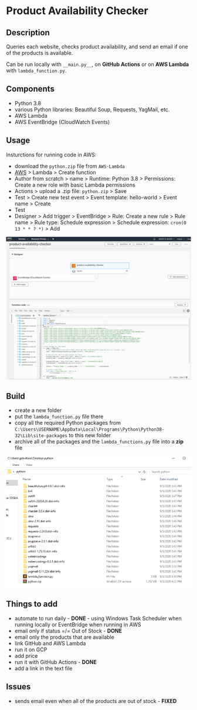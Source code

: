 # Product Availability Checker

## Description
Queries each website, checks product availability, and send an email if one of the products is available.  

Can be run locally with `__main.py__`, on **GitHub Actions** or on **AWS Lambda** with `lambda_function.py`.


## Components
- Python 3.8
- various Python libraries: Beautiful Soup, Requests, YagMail, etc.
- AWS Lambda
- AWS EventBridge (CloudWatch Events)


## Usage
Insturctions for running code in AWS:

- download the `python.zip` file from `AWS-Lambda`
- [AWS](https://console.aws.amazon.com) > Lambda > Create function
- Author from scratch > name > Runtime: Python 3.8 > Permissions: Create a new role with basic Lambda permissions
- Actions > upload a .zip file: `python.zip` > Save
- Test > Create new test event > Event template: hello-world > Event name > Create
- Test
- Designer > Add trigger > EventBridge > Rule: Create a new rule > Rule name > Rule type: Schedule expression > Schedule expression: `cron(0 13 * * ? *)` > Add

![](/aws.png)


## Build
- create a new folder
- put the `lambda_function.py` file there
- copy all the required Python packages from `C:\Users\USERNAME\AppData\Local\Programs\Python\Python38-32\Lib\site-packages` to this new folder
- archive all of the packages and the `lambda_functions.py` file into a **zip** file

![](/folder.png)


## Things to add
- automate to run daily - **DONE** - using Windows Task Scheduler when running locally or EventBridge when running in AWS
- email only if status =/= Out of Stock - **DONE**
- email only the products that are available
- link GitHub and AWS Lambda
- run it on GCP
- add price
- run it with GitHub Actions - **DONE**
- add a link in the text file


## Issues
 - sends email even when all of the products are out of stock - **FIXED**
